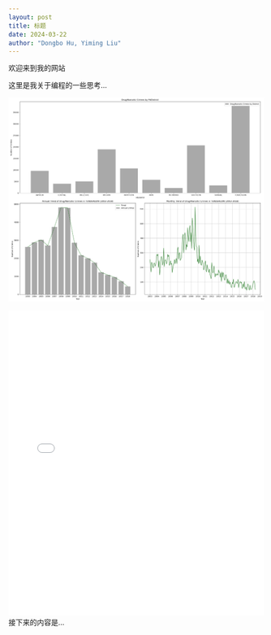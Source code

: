 ```yaml
---
layout: post
title: 标题
date: 2024-03-22
author: "Dongbo Hu, Yiming Liu"
---
```


欢迎来到我的网站

这里是我关于编程的一些思考...

![替代文本](/assets/image/Plot1.png)
<iframe src="assets/image/SF_Drug_Arrests_HeatMap.html" height="600px" width="100%" style="border:none;" allowfullscreen="allowfullscreen"></iframe>
接下来的内容是...
